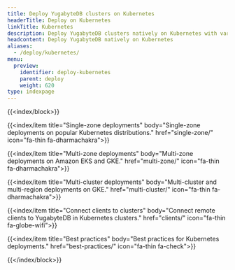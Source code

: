 ```yaml
---
title: Deploy YugabyteDB clusters on Kubernetes
headerTitle: Deploy on Kubernetes
linkTitle: Kubernetes
description: Deploy YugabyteDB clusters natively on Kubernetes with various providers
headcontent: Deploy YugabyteDB natively on Kubernetes
aliases:
  - /deploy/kubernetes/
menu:
  preview:
    identifier: deploy-kubernetes
    parent: deploy
    weight: 620
type: indexpage
---
```


{{<index/block>}}

  {{<index/item
    title="Single-zone deployments"
    body="Single-zone deployments on popular Kubernetes distributions."
    href="single-zone/"
    icon="fa-thin fa-dharmachakra">}}

  {{<index/item
    title="Multi-zone deployments"
    body="Multi-zone deployments on Amazon EKS and GKE."
    href="multi-zone/"
    icon="fa-thin fa-dharmachakra">}}

  {{<index/item
    title="Multi-cluster deployments"
    body="Multi-cluster and multi-region deployments on GKE."
    href="multi-cluster/"
    icon="fa-thin fa-dharmachakra">}}

  {{<index/item
    title="Connect clients to clusters"
    body="Connect remote clients to YugabyteDB in Kubernetes clusters."
    href="clients/"
    icon="fa-thin fa-globe-wifi">}}

  {{<index/item
    title="Best practices"
    body="Best practices for Kubernetes deployments."
    href="best-practices/"
    icon="fa-thin fa-check">}}

{{</index/block>}}

